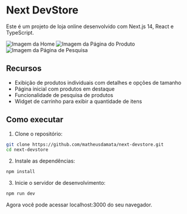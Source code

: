 # Next DevStore

Este é um projeto de loja online desenvolvido com Next.js 14, React e TypeScript.

![Imagem da Home](https://i.imgur.com/lKo0wRX.png)
![Imagem da Página do Produto](https://i.imgur.com/EFnNbUe.png)
![Imagem da Página de Pesquisa](https://i.imgur.com/XMwHjFS.png)

## Recursos

- Exibição de produtos individuais com detalhes e opções de tamanho
- Página inicial com produtos em destaque
- Funcionalidade de pesquisa de produtos
- Widget de carrinho para exibir a quantidade de itens

## Como executar

1. Clone o repositório:

```bash
git clone https://github.com/matheusdamata/next-devstore.git
cd next-devstore
```

2. Instale as dependências:

```bash
npm install
```

3. Inicie o servidor de desenvolvimento:
```bash
npm run dev
```

Agora você pode acessar localhost:3000 do seu navegador.